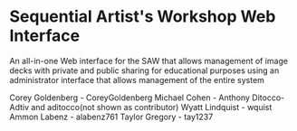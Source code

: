 # Sequential Artist's Workshop Web Interface
An all-in-one Web interface for the SAW that allows management of image decks with private and public sharing for educational purposes using an administrator interface that allows management of the entire system

Corey Goldenberg - CoreyGoldenberg
Michael Cohen - 
Anthony Ditocco- Adtiv and aditocco(not shown as contributor)
Wyatt Lindquist - wquist
Ammon Labenz - alabenz761
Taylor Gregory - tay1237
